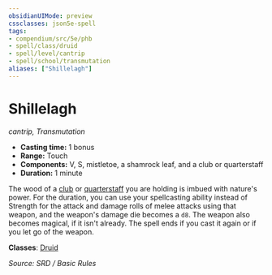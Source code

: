 ```yaml
---
obsidianUIMode: preview
cssclasses: json5e-spell
tags:
- compendium/src/5e/phb
- spell/class/druid
- spell/level/cantrip
- spell/school/transmutation
aliases: ["Shillelagh"]
---
```

# Shillelagh
*cantrip, Transmutation*  

- **Casting time:** 1 bonus
- **Range:** Touch
- **Components:** V, S, mistletoe, a shamrock leaf, and a club or quarterstaff
- **Duration:** 1 minute

The wood of a [club](club.md) or [quarterstaff](quarterstaff.md) you are holding is imbued with nature's power. For the duration, you can use your spellcasting ability instead of Strength for the attack and damage rolls of melee attacks using that weapon, and the weapon's damage die becomes a `d8`. The weapon also becomes magical, if it isn't already. The spell ends if you cast it again or if you let go of the weapon.

**Classes**: [Druid](5.D&D%205e/compendium/classes/druid.md)

*Source: SRD / Basic Rules*